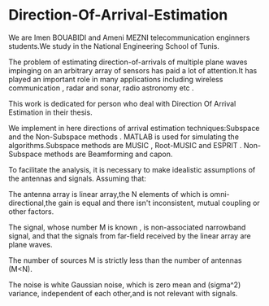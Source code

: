 # Direction-Of-Arrival-Estimation
We are Imen BOUABIDI and Ameni MEZNI telecommunication enginners students.We study in the National Engineering School of Tunis.


The problem of estimating direction-of-arrivals of multiple plane waves impinging on an arbitrary array of sensors has paid a lot of attention.It has played an important role in many applications including wireless communication , radar and sonar, radio astronomy etc .

This work is dedicated for person who deal with Direction Of Arrival Estimation in their thesis.

We implement in here directions of arrival estimation techniques:Subspace and the Non-Subspace methods . MATLAB is used for simulating the algorithms.Subspace methods are MUSIC , Root-MUSIC and ESPRIT . Non-Subspace methods are Beamforming and capon.

To facilitate the analysis, it is necessary to make idealistic assumptions of the antennas and signals.
Assuming that:

The antenna array is linear array,the N elements of which is omni-directional,the gain is equal and there isn't inconsistent, mutual coupling or other factors.

The signal, whose number M is known , is non-associated narrowband signal, and that the signals from far-field received by the linear
 array are plane waves.

The number of sources M is strictly less than the number of antennas (M<N). 

The noise is white Gaussian noise, which is zero mean and (sigma^2) variance, independent of each other,and is not relevant with signals.

